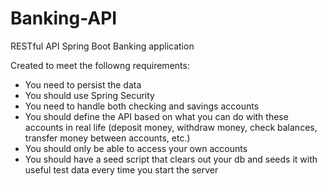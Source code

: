 # Banking-API
RESTful API Spring Boot Banking application   

Created to meet the followng requirements:  
* You need to persist the data  
* You should use Spring Security  
* You need to handle both checking and savings accounts  
* You should define the API based on what you can do with these accounts in real life (deposit money, withdraw money, check balances, transfer money between accounts, etc.)  
* You should only be able to access your own accounts  
* You should have a seed script that clears out your db and seeds it with useful test data every time you start the server  
